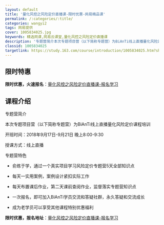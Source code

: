 ```yaml
---
layout: default
title: '量化风控之风险定价直播课-限时优惠-网易精品课'
permalink: /:categories/:title/
categories: wangyi2
tags: 网易提供
cover: 1005834025.jpg
keywords: 精选网课,网易云课堂,量化风控之风险定价直播课
description: '专题营简介本次专题项目营（以下简称专题营）为BiAnTi线上直播量化风险定价课程培训开班时间：2018年9月17日-9月'
classid: 1005834025
targetlink: https://study.163.com/course/introduction/1005834025.htm?share=1&shareId=1025206652&utm_campaign=share&utm_medium=iphoneShare&utm_source=&utm_u=1025206652
---
```


## 限时特惠

**限时优惠，火速报名**：[量化风控之风险定价直播课-报名学习](https://study.163.com/course/introduction/1005834025.htm?share=1&shareId=1025206652&utm_campaign=share&utm_medium=iphoneShare&utm_source=&utm_u=1025206652)

## 课程介绍

专题营简介



本次专题项目营（以下简称专题营）为BiAnTi线上直播量化风险定价课程培训

开班时间：2018年9月17日-9月21日 晚上8:00-9:30

授课方式：线上直播



专题营特色



- 俞练于学，通过一个真实项目学习风险定价专题营5天全部知识点

- 每天一实用案例，案例设计紧扣实际工作

- 每天布置课后作业，第二天课前查阅作业，监督落实专题营知识点

- 一次报名，即可加入BiAnTi学员交流和答疑社群，永久答疑和交流成长

- 成为老学员可以享受其他课程特别优惠福利

**限时优惠，报名地址**：[量化风控之风险定价直播课-报名学习](https://study.163.com/course/introduction/1005834025.htm?share=1&shareId=1025206652&utm_campaign=share&utm_medium=iphoneShare&utm_source=&utm_u=1025206652)

